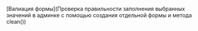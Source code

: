[Валиация формы](Проверка правильности заполнения выбранных значений в админке с помощью создания отдельной формы и метода clean())

